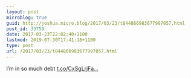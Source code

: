 ```yaml
---
layout: post
microblog: true
guid: http://joshua.micro.blog/2017/03/23/t844866983677997057.html
post_id: 33759
date: 2017-03-23T22:02:40+1100
lastmod: 2019-07-30T17:41:18+1100
type: post
url: /2017/03/23/t844866983677997057.html
---
```

I’m in so much debt [t.co/CxSgLrjFa...](https://t.co/CxSgLrjFaB)
